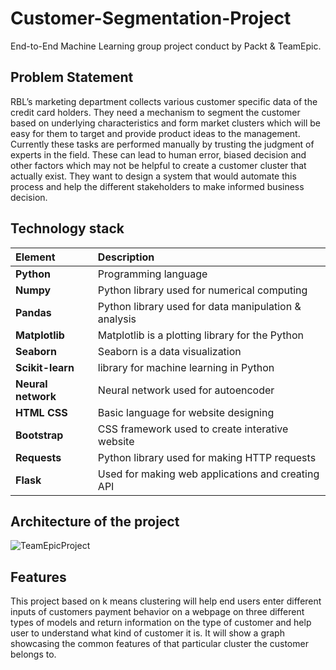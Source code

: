 # Customer-Segmentation-Project
End-to-End Machine Learning group project conduct by Packt &amp; TeamEpic.

## Problem Statement
RBL’s marketing department collects various customer specific data of the credit card 
holders. They need a mechanism to segment the customer based on underlying 
characteristics and form market clusters which will be easy for them to target and provide 
product ideas to the management. Currently these tasks are performed manually by trusting 
the judgment of experts in the field. These can lead to human error, biased decision and 
other factors which may not be helpful to create a customer cluster that actually exist. They 
want to design a system that would automate this process and help the different 
stakeholders to make informed business decision.

## Technology stack

| Element   | Description   | 
| :-------- | :------- |
| **Python** | Programming language |
| **Numpy** |  Python library used for numerical computing |
| **Pandas** |  Python library used for data manipulation & analysis |
| **Matplotlib** | Matplotlib is a plotting library for the Python  |
| **Seaborn** | Seaborn is a data visualization |
| **Scikit-learn** |  library for machine learning in Python |
| **Neural network** | Neural network used for autoencoder |
| **HTML CSS** | Basic language for website designing |
| **Bootstrap** | CSS framework used to create interative website |
| **Requests** | Python library used for making HTTP requests |
| **Flask** |  Used for making web applications and creating API |

## Architecture of the project
![TeamEpicProject](https://user-images.githubusercontent.com/66164268/128001426-dbb762e9-62f0-4da2-a018-717277ae0f75.png)


## Features
This project based on k means clustering will help end users enter different inputs of customers payment behavior on a webpage on three different types of models and return information on the type of customer and help user to understand what kind of customer it is. It will show a graph showcasing the common features of that particular cluster the customer belongs to.

